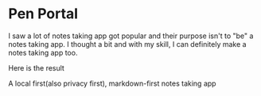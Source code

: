 # Pen Portal

I saw a lot of notes taking app got popular and their purpose isn't to "be" a notes taking app. I thought a bit and with
my skill, I can definitely make a notes taking app too.

Here is the result

A local first(also privacy first), markdown-first notes taking app

